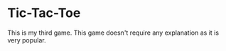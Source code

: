 # Tic-Tac-Toe
This is my third game. This game doesn't require any explanation as it is very popular.
